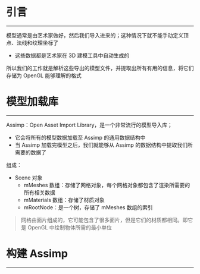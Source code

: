 # 引言
---

模型通常是由艺术家做好，然后我们导入进来的；这种情况下就不能手动定义顶点、法线和纹理坐标了
- 这些数据都是艺术家在 3D 建模工具中自动生成的

所以我们的工作就是解析这些导出的模型文件，并提取出所有有用的信息，将它们存储为 OpenGL 能够理解的格式

# 模型加载库
---

Assimp：Open Asset Import Library，是一个非常流行的模型导入库；
- 它会将所有的模型数据加载至 Assimp 的通用数据结构中
- 当 Assimp 加载完模型之后，我们就能够从 Assimp 的数据结构中提取我们所需要的数据了

组成：
- Scene 对象
	- mMeshes 数组：存储了网格对象，每个网格对象都包含了渲染所需要的所有相关数据
	- mMaterials 数组：存储了材质对象
	- mRootNode：是一个树，存储了 mMeshes 数组的索引

>网格由面片组成的，它可能包含了很多面片，但是它们的材质都相同。即它是 OpenGL 中绘制物体所需的最小单位

# 构建 Assimp
---

